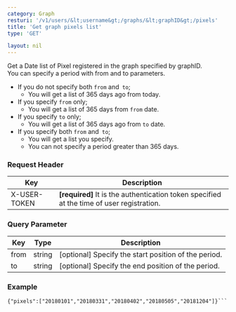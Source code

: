 ```yaml
---
category: Graph
resturi: '/v1/users/&lt;username&gt;/graphs/&lt;graphID&gt;/pixels'
title: 'Get graph pixels list'
type: 'GET'

layout: nil
---
```


Get a Date list of Pixel registered in the graph specified by graphID.<br>
You can specify a period with from and to parameters.<br>
- If you do not specify both `from` and` to`;
    - You will get a list of 365 days ago from today.
- If you specify `from` only;
    - You will get a list of 365 days from `from` date.
- If you specify `to` only;
    - You will get a list of 365 days ago from `to` date.
- If you specify both `from` and` to`;
    - You will get a list you specify.
    - You can not specify a period greater than 365 days.

### Request Header

|Key|Description|
|---|---|
|X-USER-TOKEN|**[required]** It is the authentication token specified at the time of user registration.|


### Query Parameter

|Key|Type|Description|
|---|---|---|
|from|string|[optional] Specify the start position of the period.|
|to|string|[optional] Specify the end position of the period.|

### Example

```$ curl -X GET https://pixe.la/v1/users/a-know/graphs/test-graph/pixels?from=20180101&to=20181231 -H 'X-USER-TOKEN:thisissecret'
{"pixels":["20180101","20180331","20180402","20180505","20181204"]}```
